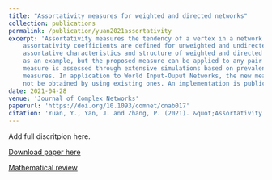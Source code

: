 ```yaml
---
title: "Assortativity measures for weighted and directed networks"
collection: publications
permalink: /publication/yuan2021assortativity
excerpt: 'Assortativity measures the tendency of a vertex in a network being connected by other vertexes with respect to some vertex-specific features.  Classical 
	assortativity coefficients are defined for unweighted and undirected networks with respect to vertex degree. We	propose a class of assortativity coefficients that capture the 
	assortative characteristics and structure of weighted and directed networks more precisely. The vertex-to-vertex strength correlation is used
	as an example, but the proposed measure can be applied to any pair of vertex-specific features. The effectiveness of the proposed 
	measure is assessed through extensive simulations based on prevalent random network models in comparison with existing assortativity 
	measures. In application to World Input-Ouput Networks,	the new measures reveal interesting insights that would
	not be obtained by using existing ones. An implementation is publicly available in a <i>R<i> package <i>wdnet<i>.'
date: 2021-04-28
venue: 'Journal of Complex Networks'
paperurl: 'https://doi.org/10.1093/comnet/cnab017'
citation: 'Yuan, Y., Yan, J. and Zhang, P. (2021). &quot;Assortativity measures for weighted and directed networks.&quot; <i>Journal of Complex Networks</i>, <b>9</b>, cnab017.'
---
```

Add full discritpion here.

[Download paper here](https://doi.org/10.1093/comnet/cnab017)

[Mathematical review](https://mathscinet.ams.org/mrlookup)